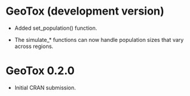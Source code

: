 # GeoTox (development version)

* Added set_population() function.

* The simulate\_\* functions can now handle population sizes that vary
across regions.

# GeoTox 0.2.0

* Initial CRAN submission.
